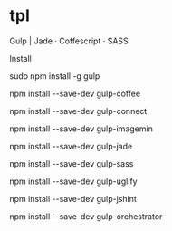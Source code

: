 # tpl
Gulp | Jade · Coffescript · SASS

Install 

sudo npm install -g gulp

npm install --save-dev gulp-coffee

npm install --save-dev gulp-connect

npm install --save-dev gulp-imagemin

npm install --save-dev gulp-jade

npm install --save-dev gulp-sass

npm install --save-dev gulp-uglify

npm install --save-dev gulp-jshint

npm install --save-dev gulp-orchestrator


